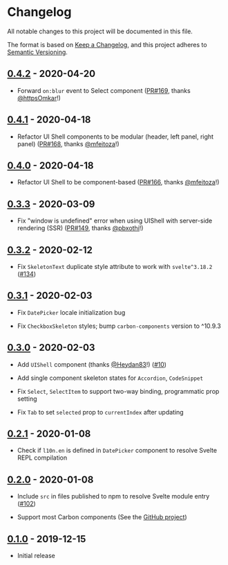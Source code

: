 # Changelog

All notable changes to this project will be documented in this file.

The format is based on [Keep a Changelog](https://keepachangelog.com/en/1.0.0/),
and this project adheres to [Semantic Versioning](https://semver.org/spec/v2.0.0.html).

## [0.4.2](https://github.com/IBM/carbon-components-svelte/releases/tag/v0.4.2) - 2020-04-20

- Forward `on:blur` event to Select component
  ([PR#169](https://github.com/IBM/carbon-components-svelte/pull/169), thanks [@httpsOmkar](https://github.com/httpsOmkar)!)

## [0.4.1](https://github.com/IBM/carbon-components-svelte/releases/tag/v0.4.1) - 2020-04-18

- Refactor UI Shell components to be modular (header, left panel, right panel)
  ([PR#168](https://github.com/IBM/carbon-components-svelte/pull/168), thanks [@mfeitoza](https://github.com/mfeitoza)!)

## [0.4.0](https://github.com/IBM/carbon-components-svelte/releases/tag/v0.4.0) - 2020-04-18

- Refactor UI Shell to be component-based
  ([PR#166](https://github.com/IBM/carbon-components-svelte/pull/166), thanks [@mfeitoza](https://github.com/mfeitoza)!)

## [0.3.3](https://github.com/IBM/carbon-components-svelte/releases/tag/v0.3.3) - 2020-03-09

- Fix "window is undefined" error when using UIShell with server-side rendering (SSR)
  ([PR#149](https://github.com/IBM/carbon-components-svelte/pull/149), thanks [@pbxothi](https://github.com/pbxothi)!)

## [0.3.2](https://github.com/IBM/carbon-components-svelte/releases/tag/v0.3.2) - 2020-02-12

- Fix `SkeletonText` duplicate style attribute to work with `svelte^3.18.2`
  ([#134](https://github.com/IBM/carbon-components-svelte/issues/134))

## [0.3.1](https://github.com/IBM/carbon-components-svelte/releases/tag/v0.3.1) - 2020-02-03

- Fix `DatePicker` locale initialization bug

- Fix `CheckboxSkeleton` styles; bump `carbon-components` version to ^10.9.3

## [0.3.0](https://github.com/IBM/carbon-components-svelte/releases/tag/v0.3.0) - 2020-02-03

- Add `UIShell` component (thanks [@Heydan83](https://github.com/Heydan83)!)
  ([#10](https://github.com/IBM/carbon-components-svelte/issues/10))

- Add single component skeleton states for `Accordion`, `CodeSnippet`

- Fix `Select`, `SelectItem` to support two-way binding, programmatic prop setting

- Fix `Tab` to set `selected` prop to `currentIndex` after updating

## [0.2.1](https://github.com/IBM/carbon-components-svelte/releases/tag/v0.2.1) - 2020-01-08

- Check if `l10n.en` is defined in `DatePicker` component to resolve Svelte REPL compilation

## [0.2.0](https://github.com/IBM/carbon-components-svelte/releases/tag/v0.2.0) - 2020-01-08

- Include `src` in files published to npm to resolve Svelte module entry
  ([#102](https://github.com/IBM/carbon-components-svelte/issues/102))

- Support most Carbon components (See the [GitHub project](https://github.com/IBM/carbon-components-svelte/projects/1))

## [0.1.0](https://github.com/IBM/carbon-components-svelte/releases/tag/v0.1.0) - 2019-12-15

- Initial release
